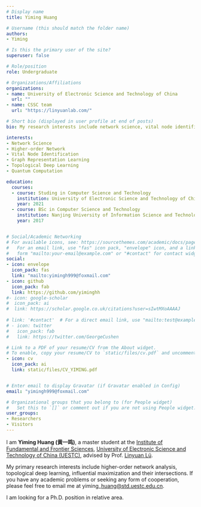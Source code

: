 ```yaml
---
# Display name
title: Yiming Huang 

# Username (this should match the folder name)
authors:
- Yiming

# Is this the primary user of the site?
superuser: false

# Role/position
role: Undergraduate

# Organizations/Affiliations
organizations:
- name: University of Electronic Science and Technology of China 
  url: ""
- name: CSSC team
  url: "https://linyuanlab.com/"

# Short bio (displayed in user profile at end of posts)
bio: My research interests include network science, vital node identification, and topological deep learning.

interests:
- Network Science
- Higher-order Network
- Vital Node Identification
- Graph Representation Learning
- Topological Deep Learning
- Quantum Computation

education:
  courses:
  - course: Studing in Computer Science and Technology
    institution: University of Electronic Science and Technology of China (UESTC)
    year: 2021
  - course: BSc in Computer Science and Technology
    institution: Nanjing University of Information Science and Technology (NUIST)
    year: 2017


# Social/Academic Networking
# For available icons, see: https://sourcethemes.com/academic/docs/page-builder/#icons
#   For an email link, use "fas" icon pack, "envelope" icon, and a link in the
#   form "mailto:your-email@example.com" or "#contact" for contact widget.
social:
- icon: envelope
  icon_pack: fas
  link: "mailto:yimingh999@foxmail.com"
- icon: github
  icon_pack: fab
  link: https://github.com/yiminghh
#- icon: google-scholar
#  icon_pack: ai
#  link: https://scholar.google.co.uk/citations?user=sIwtMXoAAAAJ
  
# link: '#contact'  # For a direct email link, use "mailto:test@example.org".
# - icon: twitter
#   icon_pack: fab
#   link: https://twitter.com/GeorgeCushen

# Link to a PDF of your resume/CV from the About widget.
# To enable, copy your resume/CV to `static/files/cv.pdf` and uncomment the lines below.
- icon: cv
  icon_pack: ai
  link: static/files/CV_YIMING.pdf


# Enter email to display Gravatar (if Gravatar enabled in Config)
email: "yimingh999@foxmail.com"

# Organizational groups that you belong to (for People widget)
#   Set this to `[]` or comment out if you are not using People widget.
user_groups:
- Researchers
- Visitors
---
```


I am **Yiming Huang (黄一鸣)**, a master student at the [Institute of Fundamental and Frontier Sciences](https://www.iffs.uestc.edu.cn/), [University of Electronic Science and Technology of China (UESTC)](https://www.uestc.edu.cn/), advised by Prof. [Linyuan Lü](https://linyuanlab.com/).

My primary research interests include higher-order network analysis, topological deep learning, influential maximization and their intersections. 
If you have any academic problems or seeking any form of cooperation, please feel free to email me at yiming\_huang@std.uestc.edu.cn.

I am looking for a Ph.D. position in relative area.